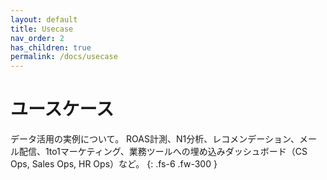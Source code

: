 ```yaml
---
layout: default
title: Usecase
nav_order: 2
has_children: true
permalink: /docs/usecase
---
```


# ユースケース

データ活用の実例について。
ROAS計測、N1分析、レコメンデーション、メール配信、1to1マーケティング、業務ツールへの埋め込みダッシュボード（CS Ops, Sales Ops, HR Ops）など。
{: .fs-6 .fw-300 }
